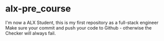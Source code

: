 
# alx-pre_course
I'm now a ALX Student, this is my first repository as a full-stack engineer
 Make sure your commit and push your code to Github - otherwise the Checker will always fail.
